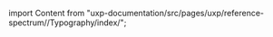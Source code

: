 
import Content from "uxp-documentation/src/pages/uxp/reference-spectrum//Typography/index/";

<Content query="product=photoshop"/>
